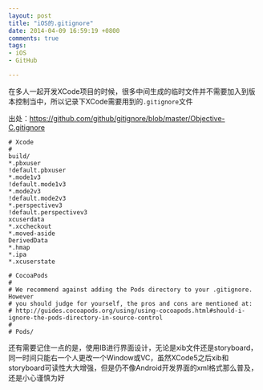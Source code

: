 ```yaml
---
layout: post
title: "iOS的.gitignore"
date: 2014-04-09 16:59:19 +0800
comments: true
tags: 
- iOS
- GitHub

---
```

在多人一起开发XCode项目的时候，很多中间生成的临时文件并不需要加入到版本控制当中，所以记录下XCode需要用到的`.gitignore`文件
<!-- more-->
出处：https://github.com/github/gitignore/blob/master/Objective-C.gitignore

``` 
# Xcode
#
build/
*.pbxuser
!default.pbxuser
*.mode1v3
!default.mode1v3
*.mode2v3
!default.mode2v3
*.perspectivev3
!default.perspectivev3
xcuserdata
*.xccheckout
*.moved-aside
DerivedData
*.hmap
*.ipa
*.xcuserstate

# CocoaPods
#
# We recommend against adding the Pods directory to your .gitignore. However
# you should judge for yourself, the pros and cons are mentioned at:
# http://guides.cocoapods.org/using/using-cocoapods.html#should-i-ignore-the-pods-directory-in-source-control
#
# Pods/
``` 

还有需要记住一点的是，使用IB进行界面设计，无论是xib文件还是storyboard，同一时间只能右一个人更改一个Window或VC，虽然XCode5之后xib和storyboard可读性大大增强，但是仍不像Android开发界面的xml格式那么普及，还是小心谨慎为好